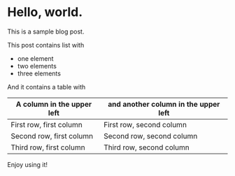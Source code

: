 # Hello, world.

This is a sample blog post.

This post contains list with

  * one element
  * two elements
  * three elements

And it contains a table with

| **A column in the upper left** | **and another column in the upper left** |
| --- | --- |
| First row, first column | First row, second column |
| Second row, first column | Second row, second column |
| Third row, first column | Third row, second column |

Enjoy using it!


